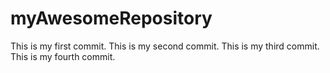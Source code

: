 # myAwesomeRepository
This is my first commit.
This is my second commit.
This is my third commit.
This is my fourth commit.
